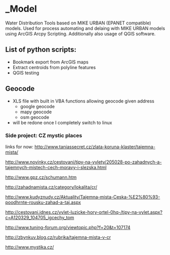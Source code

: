# _Model
Water Distribution Tools based on MIKE URBAN (EPANET compatible) models. Used for process automating and delaing with MIKE URBAN models using ArcGIS Arcpy Scripting. Additionally also usage of QGIS software.

## List of python scripts:
- Bookmark export from ArcGIS maps
- Extract centroids from polyline features
- QGIS testing

## Geocode
- XLS file with built in VBA functions allowing geocode given address
  - google geocode
  - mapy geocode
  - osm geocode
- will be redone once I completely switch to linux


### Side project: CZ mystic places

links for now:
http://www.taniassecret.cz/zlata-koruna-klaster/tajemna-mista/

http://www.novinky.cz/cestovani/tipy-na-vylety/205028-po-zahadnych-a-tajemnych-mistech-cech-moravy-i-slezska.html

http://www.gpz.cz/schumann.htm

http://zahadnamista.cz/category/lokalita/cr/

http://www.kudyznudy.cz/Aktuality/Tajemna-mista-Ceska-%E2%80%93-poodhrnte-rousku-zahad-a-taj.aspx

http://cestovani.idnes.cz/vylet-luzicke-hory-ortel-0hq-/tipy-na-vylet.aspx?c=A120329_104705_igcechy_tom

http://www.tuning-forum.org/viewtopic.php?f=20&t=107174

http://zbynkuv.blog.cz/rubrika/tajemna-mista-v-cr

http://www.mystika.cz/

